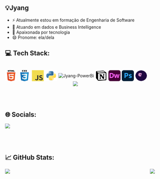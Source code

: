 <h2>💡Jyang</h2>

- ⚡ Atualmente estou em formação de Engenharia de Software 
- 🔭 Atuando em dados e Business Intelligence
- 🚀 Apaixonada por tecnologia
- 😄 Pronome: ela/dela

<h2>💻 Tech Stack:</h2>
<div style="display: inline_block"><br>
<img align="center" alt="Jyang-HTML" height="37" width="40" src="https://github.com/devicons/devicon/blob/master/icons/html5/html5-original-wordmark.svg">
<img align="center" alt="Jyang-CSS" height="37" width="40" src="https://github.com/devicons/devicon/blob/master/icons/css3/css3-original-wordmark.svg">
<img align="center" alt="Jyang-Js" height="37" width="40" src="https://github.com/devicons/devicon/blob/master/icons/javascript/javascript-original.svg">
<img align="center" alt="Jyang-Python" height="37" width="40" src="https://github.com/devicons/devicon/blob/master/icons/python/python-original.svg">
<img align="center" alt="Jyang-PowerBi" height="37" width="40" src="https://github.com/microsoft/PowerBI-Icons/blob/main/SVG/Power-BI.svg">
<img align="center" alt="Jyang-Notion" height="37" width="40" src="https://github.com/devicons/devicon/blob/master/icons/notion/notion-original.svg"> 
<img align="center" alt="Jyang-DW" height="37" width="40" src="https://github.com/devicons/devicon/blob/master/icons/dreamweaver/dreamweaver-original.svg">  
<img align="center" alt="Jyang-PS" height="37" width="40" src="https://github.com/devicons/devicon/blob/master/icons/photoshop/photoshop-original.svg">
<img align="center" alt="Jyang-AE" height="37" width="40" src="https://github.com/devicons/devicon/blob/master/icons/aftereffects/aftereffects-original.svg">
<img align="right" src="https://media3.giphy.com/media/v1.Y2lkPTc5MGI3NjExMWZmN2ZwbWRocXhuNHNrNG9kYjg1Z2xrM2dlMzNjOTZ3cm42NHJvbyZlcD12MV9pbnRlcm5hbF9naWZfYnlfaWQmY3Q9Zw/FjGEQSybauJqM/giphy.gif" width="280">
  </div>
  <br><br><br><br>
  
  <h2>🌐 Socials:</h2>
<div>
<a href="" target="_blank"><img src= "https://img.shields.io/badge/Twitch-9146FF?style=for-the-badge&logo=twitch&logoColor=white" target=_blank"></a> 
</div>
  
<br><br>
<h2>📈 GitHub Stats:</h2>
<div>
<a href="https://github.com/jyang-devcode">
<img align= "left" height="180em" style="padding-right: 10px;" src="https://github-readme-stats.vercel.app/api?username=jyang-devcode&show_icons=true&theme=tokyonight&include_all_commits=true&count_private=true&locale=pt-br"/>
<img align= "right" height="160em" style="padding-right: 10px;" src="https://github-readme-stats.vercel.app/api/top-langs/?username=jyang-devcode&show_icons=true&theme=tokyonight&layout=compact&custom_title=Tecnologias&langs_count=3"/>
</div>



